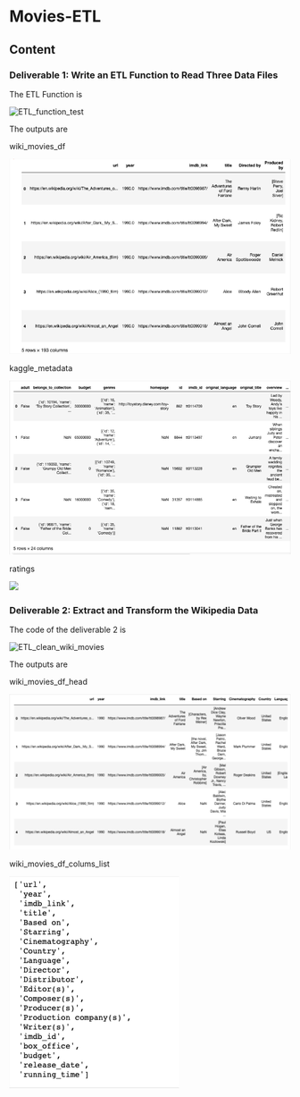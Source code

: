 # Movies-ETL

## Content

### Deliverable 1: Write an ETL Function to Read Three Data Files

The ETL Function is

![ETL_function_test](ETL_function_test.ipynb)

The outputs are

wiki_movies_df

![](Resources/11.wiki_movies_df.png)

kaggle_metadata

![](Resources/12.kaggle_metadata.png)

ratings

![](Resources/ratings.png)

### Deliverable 2: Extract and Transform the Wikipedia Data

The code of the deliverable 2 is

![ETL_clean_wiki_movies](ETL_clean_wiki_movies.ipynb)

The outputs are

wiki_movies_df_head

![](Resources/21.wiki_movies_df_head.png)

wiki_movies_df_colums_list

![](Resources/22.wiki_movies_df_columns_list.png)

